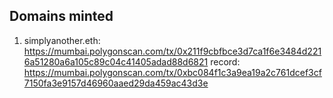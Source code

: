 ## Domains minted

1. simplyanother.eth: https://mumbai.polygonscan.com/tx/0x211f9cbfbce3d7ca1f6e3484d2216a51280a6a105c89c04c41405adad88d6821
   record: https://mumbai.polygonscan.com/tx/0xbc084f1c3a9ea19a2c761dcef3cf7150fa3e9157d46960aaed29da459ac43d3e
